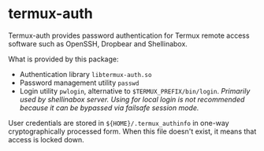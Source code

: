 # termux-auth

Termux-auth provides password authentication for Termux remote access software such as OpenSSH, Dropbear and Shellinabox.

What is provided by this package:

* Authentication library `libtermux-auth.so`
* Password management utility `passwd`
* Login utility `pwlogin`, alternative to `$TERMUX_PREFIX/bin/login`. *Primarily used by shellinabox server. Using for local login is not recommended because it can be bypassed via failsafe session mode.*

User credentials are stored in `${HOME}/.termux_authinfo` in one-way cryptographically processed form. When this file doesn't exist, it means that access is locked down.
